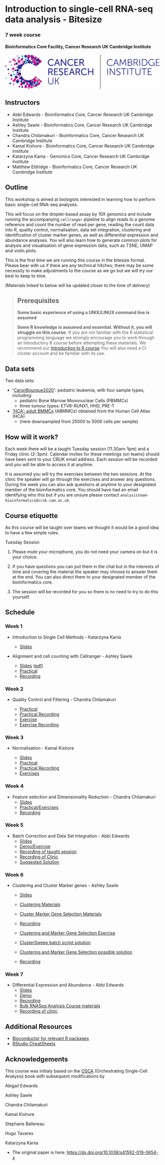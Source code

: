 # Introduction to single-cell RNA-seq data analysis - Bitesize
### 7 week course
#### Bioinformatics Core Facility, Cancer Research UK Cambridge Institute

![](Images/CRUK_Cambridge_Institute.png)

## Instructors

* Abbi Edwards - Bioinformatics Core, Cancer Research UK Cambridge Institute
* Ashley Sawle - Bioinformatics Core, Cancer Research UK Cambridge Institute
* Chandra Chilamakuri - Bioinformatics Core, Cancer Research UK Cambridge Institute
* Kamal Kishore - Bioinformatics Core, Cancer Research UK Cambridge Institute
* Katarzyna Kania - Genomics Core, Cancer Research UK Cambridge Institute
* Matthew Eldridge - Bioinformatics Core, Cancer Research UK Cambridge Institute


## Outline

This workshop is aimed at biologists interested in learning how to perform
basic single-cell RNA-seq analyses. 

This will focus on the droplet-based assay by 10X genomics and include running
the accompanying `cellranger` pipeline to align reads to a genome reference and
count the number of read per gene, reading the count data into R, quality control,
normalisation, data set integration, clustering and identification of cluster
marker genes, as well as differential expression and abundance analyses.
You will also learn how to generate common plots for analysis and visualisation
of gene expression data, such as TSNE, UMAP and violin plots.

This is the first time we are running this course in the bitesize format.
Please bear with us if there are any technical hitches; there 
may be some necessity to make adjustments to the course as we go but we will try our best to keep to time.

(Materials linked to below will be updated closer to the time of delivery)

> ## Prerequisites
>
> __**Some basic experience of using a UNIX/LINUX command line is assumed**__
> 
> __**Some R knowledge is assumed and essential. Without it, you
> will struggle on this course.**__ 
> If you are not familiar with the R statistical programming language we
> strongly encourage you to work through an introductory R course before
> attempting these materials.
> We recommend our [Introduction to R course](https://bioinformatics-core-shared-training.github.io/r-intro/)
> You will also need a CI cluster account and be familiar with its use.

## Data sets

Two data sets:

* '[CaronBourque2020](https://www.nature.com/articles/s41598-020-64929-x)': pediatric leukemia, with four sample types, including:
  * pediatric Bone Marrow Mononuclear Cells (PBMMCs)
  * three tumour types: ETV6-RUNX1, HHD, PRE-T  
* ['HCA': adult BMMCs](https://data.humancellatlas.org/explore/projects/cc95ff89-2e68-4a08-a234-480eca21ce79) (ABMMCs) obtained from the Human Cell Atlas (HCA)
  * (here downsampled from 25000 to 5000 cells per sample)
  
## How will it work?

Each week there will be a taught Tuesday session (11.30am-1pm) and a Friday clinic (2-3pm). Calendar invites for these meetings (on teams) should have been sent to your CRUK email address. Each session will be recorded and you will be able to access it at anytime.

It is assumed you will try the exercises between the two sessions. At the clinic the speaker will go through the exercises and answer any questions. During the week you can also ask questions at anytime to your designated member of the bioinformatics core. You should have had an email identifying who this but if you are unsure please contact `analysisteam-bioinformatics@cruk.cam.ac.uk`.
  
## Course etiquette

As this course will be taught over teams we thought it would be a good idea to have a few simple rules.

Tuesday Session

1. Please mute your microphone, you do not need your camera on but it is your choice.

2. If you have questions you can put them in the chat but in the interests of time and covering the material the speaker may choose to answer them at the end. You can also direct them to your designated member of the bioinformatics core. 

3. The session will be recorded for you so there is no need to try to do this yourself.

## Schedule

### Week 1

* Introduction to Single Cell Methods - Katarzyna Kania
  + [Slides](Slides/01_Introduction.pdf)
  
* Alignment and cell counting with Cellranger - Ashley Sawle
  + [Slides](Slides/03_CellRangerSlides.html) \([pdf](Slides/03_CellRangerSlides.pdf)\)
  + [Practical](Markdowns/03_CellRanger.html)
  + [Recording](https://crukci-my.sharepoint.com/:v:/g/personal/ashley_sawle_cruk_cam_ac_uk/EeLnF5YIBbBMkOR4zvjGJ7oBmoFt5X-R7FcXrHtqwzIviQ?e=ur8IxS)


### Week 2 

* Quality Control and Filtering - Chandra Chilamakuri 

  + [Practical](Markdowns/04_Preprocessing_And_QC.html)
  + [Practical Recording](https://crukci-my.sharepoint.com/:v:/g/personal/ashley_sawle_cruk_cam_ac_uk/EVxnj7mEuWdInh-lb874kIIBPEklxCFzy2EYbj85T80vOQ?e=cX19e1)
  + [Exercise](Markdowns/04_Preprocessing_And_QC.Exercise.html) 
  + [Exercise Recording](https://crukci-my.sharepoint.com/:v:/g/personal/ashley_sawle_cruk_cam_ac_uk/EZ40xT4OQ6VIiAiGv9DVyPcBnOFdMLyAyLFQxcoStvzHCg?e=FSZmSg)

### Week 3 

* Normalisation - Kamal Kishore

  + [Slides](Slides/Normalization.pdf)
  + [Practical](Markdowns/05_Normalisation.html)
  + [Practical Recording](https://crukci-my.sharepoint.com/:v:/g/personal/ashley_sawle_cruk_cam_ac_uk/ERz62g1cBdFCkXf_y9YufzEBH6zN-j3QkTrjsV8UFf4WSw?e=zPSnlq)
  + [Exercises](Markdowns/05_Normalisation_exercises.html)


### Week 4

* Feature selection and Dimensionality Reduction - Chandra Chilamakuri
  + [Slides](Slides/06_FeatureSelectionAndDimensionalityReduction_slides.html)
  + [Practical/Exercises](Markdowns/06_FeatureSelectionAndDimensionalityReduction.html)
  + [Recording](https://crukci-my.sharepoint.com/:v:/g/personal/ashley_sawle_cruk_cam_ac_uk/ERRZyduqdKhFj3IERlyxdUsBB8luGfe6KYk7cnTG0LP0mw?e=N09oEN)



### Week 5

* Batch Correction and Data Set Integration - Abbi Edwards
  + [Slides](Slides/07_DataIntegrationAndBatchCorrectionSlides.html)
  + [Demo/Exercise](Markdowns/07_DatasetIntegration.html)
  + [Recording of taught session](https://crukci-my.sharepoint.com/:v:/g/personal/ashley_sawle_cruk_cam_ac_uk/Eb_qESD1qsBBlWkppbiMkvoB5LriLWM5Sf1cfCjPr_amuQ?e=PNCiis) 
  + [Recording of Clinic](https://crukci-my.sharepoint.com/:v:/g/personal/ashley_sawle_cruk_cam_ac_uk/Ed4aZNTOUolElV5ZVWYLNdgBGeO-lhnttX7zl3DZdyglIw?e=nehZkw)
  + [Suggested Solution](Markdowns/07_DatasetIntegration_clinic.html)

### Week 6

* Clustering and Cluster Marker genes - Ashley Sawle  
  + [Slides](Slides/08_09_Clustering_and_Marker_Genes.html)  
  + [Clustering Materials](Markdowns/08_Clustering_Materials.nb.html)  
  + [Cluster Marker Gene Selection Materials](Markdowns/09_ClusterMarkerGenes.nb.html)  
  + [Recording](https://crukci-my.sharepoint.com/:v:/g/personal/ashley_sawle_cruk_cam_ac_uk/EbOuS-MxoEFHp7-0bZoulgEBfsFT9kJDzVKx4Etnotrwxw?e=MnvBp9)

  + [Clustering and Marker Gene Selection Exercise](Markdowns/08_09_Clustering_and_Marker_Genes_Exercise.html)  
  + [ClusterSweep batch script solution](scripts/ClusterSweep.Solution.R)  
  + [Clustering and Marker Gene Selection possible solution](Markdowns/08_Clustering_Exercise.Solutions.html)  
  + [Recording](https://crukci-my.sharepoint.com/:v:/g/personal/ashley_sawle_cruk_cam_ac_uk/EWqzcQR9fydCtuqOdhrfFjQBiBk6-7Dm5XT6XpNLmFRrPA?e=oUkwca)

### Week 7

* Differential Expression and Abundance - Abbi Edwards
  + [Slides](Slides/10_MultiSplCompSlides.html)
  + [Demo](Markdowns/10_MultiSplComp.html)
  + [Recording](https://crukci-my.sharepoint.com/:v:/g/personal/ashley_sawle_cruk_cam_ac_uk/EZqnSAU9l-pLuJREdqAVGFcBirwfR2rvTcauB4VrbNMpOg?e=dNlOCK)
  + [Bulk RNASeq Analysis Course materials](https://bioinformatics-core-shared-training.github.io/Bulk_RNAseq_Course_Apr22/)
  + [Recording of clinic](https://crukci-my.sharepoint.com/:v:/g/personal/ashley_sawle_cruk_cam_ac_uk/EbQNBtxgUP9AvBAGUC8WSrQBB67vNcuxJtTyAt9sGoPfWA?e=65hLg4)

## Additional Resources

* [Bioconductor for relevant R packages](https://bioconductor.org/)
* [RStudio CheatSheets](https://rstudio.com/resources/cheatsheets/)

## Acknowledgements

This course was initialy based on the [OSCA](https://bioconductor.org/books/release/OSCA/) (Orchestrating Single-Cell Analysis) book with subsequent modifications by

Abigail Edwards

Ashley Sawle

Chandra Chilamakuri

Kamal Kishore

Stephane Ballereau

Hugo Tavares

Katarzyna Kania

  - The original paper is here: https://dx.doi.org/10.1038/s41592-019-0654-x

